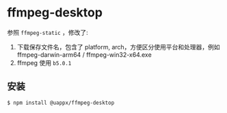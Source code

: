 # ffmpeg-desktop

参照 `ffmpeg-static` ，修改了:

1. 下载保存文件名，包含了 platform, arch，方便区分使用平台和处理器，例如 ffmpeg-darwin-arm64 / ffmpeg-win32-x64.exe
2. ffmpeg 使用 `b5.0.1`

## 安装

``` bash
$ npm install @uappx/ffmpeg-desktop
```

